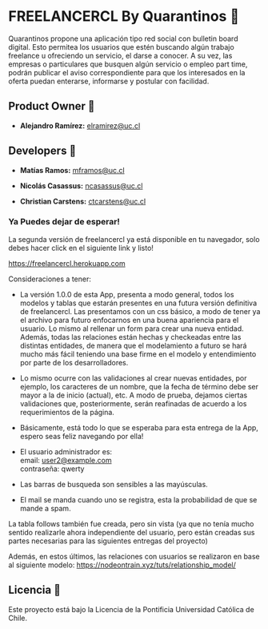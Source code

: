 # FREELANCERCL By Quarantinos :rotating_light:

Quarantinos propone una aplicación tipo red social con bulletin board digital. Esto permitea los usuarios que estén buscando algún trabajo freelance u ofreciendo un servicio, el darse a conocer. A su vez, las empresas o particulares que busquen algún servicio o empleo part time, podrán publicar el aviso correspondiente para que los interesados en la oferta puedan enterarse, informarse y postular con facilidad.

## Product Owner :robot:

* **Alejandro Ramírez:** elramirez@uc.cl

## Developers :construction_worker:

* **Matías Ramos:** mframos@uc.cl

* **Nicolás Casassus:** ncasassus@uc.cl

* **Christian Carstens:** ctcarstens@uc.cl 

### Ya Puedes dejar de esperar!

La segunda versión de freelancercl ya está disponible en tu navegador, solo debes hacer click en el siguiente link y listo!

https://freelancercl.herokuapp.com

Consideraciones a tener:

* La versión 1.0.0 de esta App, presenta a modo general, todos los modelos y tablas que estarán presentes en una futura versión definitiva de freelancercl. Las presentamos con un css básico, a modo de tener ya el archivo para futuro enfocarnos en una buena apariencia para el usuario. Lo mismo al rellenar un form para crear una nueva entidad. Además, todas las relaciones están hechas y checkeadas entre las distintas entidades, de manera que el modelamiento a futuro se hará mucho más fácil teniendo una base firme en el modelo y entendimiento por parte de los desarrolladores. 

* Lo mismo ocurre con las validaciones al crear nuevas entidades, por ejemplo, los caracteres de un nombre, que la fecha de término debe ser mayor a la de inicio (actual), etc. A modo de prueba, dejamos ciertas validaciones  que, posteriormente, serán reafinadas de acuerdo a los requerimientos de la página.

* Básicamente, está todo lo que se esperaba para esta entrega de la App, espero seas feliz navegando por ella!

* El usuario administrador es:  
    email: user2@example.com  
    contraseña: qwerty  

* Las barras de busqueda son sensibles a las mayúsculas.

* El mail se manda cuando uno se registra, esta la probabilidad de que se mande a spam.

La tabla follows también fue creada, pero sin vista (ya que no tenía mucho sentido realizarle ahora independiente del usuario, pero están creadas sus partes necesarias para las siguientes entregas del proyecto)

Además, en estos últimos, las relaciones con usuarios se realizaron en base al siguiente modelo: https://nodeontrain.xyz/tuts/relationship_model/

## Licencia 📄

Este proyecto está bajo la Licencia de la Pontificia Universidad Católica de Chile.

